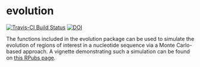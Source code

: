 # evolution


[![Travis-CI Build Status](https://travis-ci.org/zcolburn/evolution.svg?branch=master)](https://travis-ci.org/zcolburn/evolution)
[![DOI](https://zenodo.org/badge/114229970.svg)](https://zenodo.org/badge/latestdoi/114229970)


The functions included in the evolution package can be used to simulate the evolution of regions of interest in a nucleotide sequence via a Monte Carlo-based approach. A vignette demonstrating such a simulation can be found on [this RPubs page](http://rpubs.com/zcolburn/evolution).

